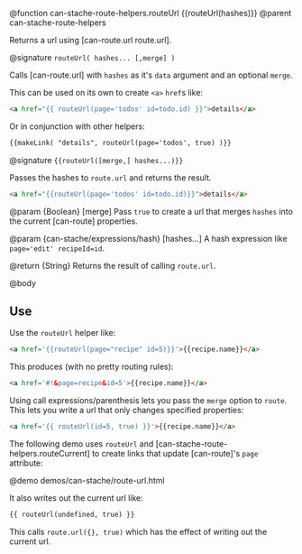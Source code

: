 @function can-stache-route-helpers.routeUrl {{routeUrl(hashes)}}
@parent can-stache-route-helpers

Returns a url using [can-route.url route.url].

@signature `routeUrl( hashes... [,merge] )`

Calls [can-route.url] with  `hashes` as it's `data` argument and an
optional `merge`.

This can be used on its own to create `<a>` `href`s like:

```html
<a href="{{ routeUrl(page='todos' id=todo.id) }}">details</a>
```

Or in conjunction with other helpers:

```html
{{makeLink( "details", routeUrl(page='todos', true) )}}
```

@signature `{{routeUrl([merge,] hashes...)}}`

Passes the hashes to `route.url` and returns the result.

```html
<a href="{{routeUrl(page='todos' id=todo.id)}}">details</a>
```

@param {Boolean} [merge] Pass `true` to create a url that merges `hashes` into the
current [can-route] properties.  

@param {can-stache/expressions/hash} [hashes...] A hash expression like `page='edit' recipeId=id`.

@return {String} Returns the result of calling `route.url`.

@body

## Use

Use the `routeUrl` helper like:

```html
<a href='{{routeUrl(page="recipe" id=5)}}'>{{recipe.name}}</a>
```

This produces (with no pretty routing rules):

```html
<a href='#!&page=recipe&id=5'>{{recipe.name}}</a>
```

Using call expressions/parenthesis lets you pass the `merge` option to `route`.  This
lets you write a url that only changes specified properties:

```html
<a href='{{ routeUrl(id=5, true) }}'>{{recipe.name}}</a>
```




The following demo uses `routeUrl` and [can-stache-route-helpers.routeCurrent] to
create links that update [can-route]'s `page` attribute:

@demo demos/can-stache/route-url.html

It also writes out the current url like:

```html
{{ routeUrl(undefined, true) }}
```

This calls `route.url({}, true)` which has the effect of writing out
the current url.
